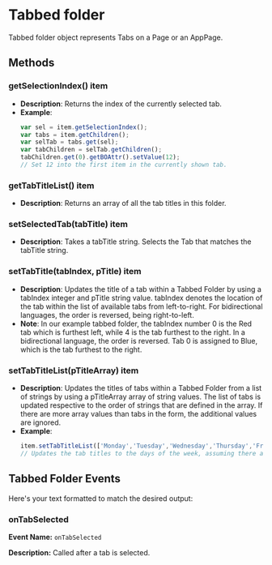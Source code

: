 # Tabbed folder
Tabbed folder object represents Tabs on a Page or an AppPage.
## Methods

### getSelectionIndex() <Badge type="tip">item</Badge>

- **Description**: Returns the index of the currently selected tab.
- **Example**:
  ```javascript
  var sel = item.getSelectionIndex();
  var tabs = item.getChildren();
  var selTab = tabs.get(sel);
  var tabChildren = selTab.getChildren();
  tabChildren.get(0).getBOAttr().setValue(12);
  // Set 12 into the first item in the currently shown tab.
  ```

### getTabTitleList() <Badge type="tip">item</Badge>

- **Description**: Returns an array of all the tab titles in this folder.

### setSelectedTab(tabTitle) <Badge type="tip">item</Badge>

- **Description**: Takes a tabTitle string. Selects the Tab that matches the tabTitle string.

### setTabTitle(tabIndex, pTitle) <Badge type="tip">item</Badge>

- **Description**: Updates the title of a tab within a Tabbed Folder by using a tabIndex integer and pTitle string
  value. tabIndex denotes the location of the tab within the list of available tabs from left-to-right. For
  bidirectional languages, the order is reversed, being right-to-left.
- **Note**: In our example tabbed folder, the tabIndex number 0 is the Red tab which is furthest left, while 4 is the
  tab furthest to the right. In a bidirectional language, the order is reversed. Tab 0 is assigned to Blue, which is the
  tab furthest to the right.

### setTabTitleList(pTitleArray) <Badge type="tip">item</Badge>

- **Description**: Updates the titles of tabs within a Tabbed Folder from a list of strings by using a pTitleArray array
  of string values. The list of tabs is updated respective to the order of strings that are defined in the array. If
  there are more array values than tabs in the form, the additional values are ignored.
- **Example**:
  ```javascript
  item.setTabTitleList(['Monday','Tuesday','Wednesday','Thursday','Friday']);
  // Updates the tab titles to the days of the week, assuming there are at least 5 tabs.
  ```


<!--@include: ./common/functions.md -->

<!--@include: ./common/event_objects.md -->

## Tabbed Folder Events
Here's your text formatted to match the desired output:

### onTabSelected

**Event Name:** `onTabSelected`

**Description:** Called after a tab is selected.



<!--@include: ./common/events.md -->